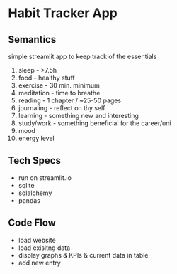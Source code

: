 # Habit Tracker App

## Semantics

simple streamlit app to keep track of the essentials

1. sleep - >7.5h
2. food - healthy stuff
3. exercise - 30 min. minimum
4. meditation - time to breathe
5. reading - 1 chapter / ~25-50 pages
6. journaling - reflect on thy self
7. learning - something new and interesting
8. study/work - something beneficial for the career/uni
9. mood
10. energy level

## Tech Specs

- run on streamlit.io
- sqlite
- sqlalchemy
- pandas

## Code Flow

- load website
- load exisitng data
- display graphs & KPIs & current data in table
- add new entry
